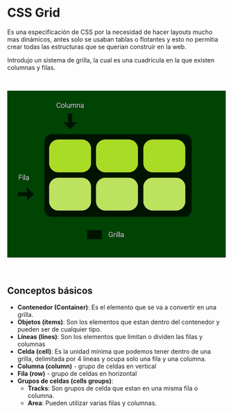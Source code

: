 # CSS Grid
Es una especificación de CSS por la necesidad de hacer layouts mucho mas dinámicos, antes solo se usaban tablas o flotantes y esto no permitia crear todas las estructuras que se querian construir en la web.

Introdujo un sistema de grilla, la cual es una cuadricula en la que existen columnas y filas.

<br>

![grilla](./assets/images/grilla.png)

<br>

## Conceptos básicos

- **Contenedor (Container)**: Es el elemento que se va a convertir en una grilla.
- **Objetos (items)**: Son los elementos que estan dentro del contenedor y pueden ser de cualquier tipo.
- **Líneas (lines)**: Son los elementos que limitan o dividen las filas y columnas
- **Celda (cell)**: Es la unidad mínima que podemos tener dentro de una grilla, delimitada por 4 lineas y ocupa solo una fila y una columna.
- **Columna (column)** - grupo de celdas en vertical  
- **Fila (row)** - grupo de celdas en horizontal
- **Grupos de celdas (cells groups)**:
  - **Tracks**: Son grupos de celda que estan en una misma fila o columna.
  - **Area**: Pueden utilizar varias filas y columnas.